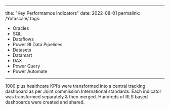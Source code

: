 ---
title: "Key Performamce Indicators"
date:   2022-08-01
permalink: /Yotascale/
tags:
  - Oracles
  - SQL
  - Dataflows
  - Power BI Data Pipelines
  - Datasets
  - Datamart
  - DAX
  - Power Query
  - Power Automate
  ---

1000 plus healthcare KPI’s were transformed into a central tracking dashboard as per Joint commission International standards. Each indicator was transformed separately & then merged. Hundreds of RLS based dashboards were created and shared.

